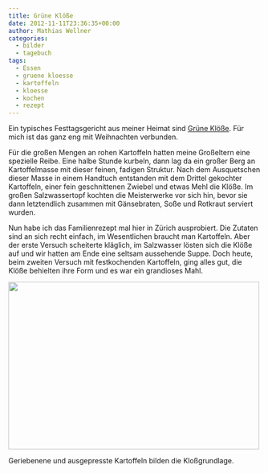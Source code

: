 ```yaml
---
title: Grüne Klöße
date: 2012-11-11T23:36:35+00:00
author: Mathias Wellner
categories:
  - bilder
  - tagebuch
tags:
  - Essen
  - gruene kloesse
  - kartoffeln
  - kloesse
  - kochen
  - rezept
---
```

Ein typisches Festtagsgericht aus meiner Heimat sind [Grüne Klöße](http://de.wikipedia.org/wiki/Gr%C3%BCne_Kl%C3%B6%C3%9Fe). Für mich ist das ganz eng mit Weihnachten verbunden. 

Für die großen Mengen an rohen Kartoffeln hatten meine Großeltern eine spezielle Reibe. Eine halbe Stunde kurbeln, dann lag da ein großer Berg an Kartoffelmasse mit dieser feinen, fadigen Struktur. Nach dem Ausquetschen dieser Masse in einem Handtuch entstanden mit dem Drittel gekochter Kartoffeln, einer fein geschnittenen Zwiebel und etwas Mehl die Klöße. Im großen Salzwassertopf kochten die Meisterwerke vor sich hin, bevor sie dann letztendlich zusammen mit Gänsebraten, Soße und Rotkraut serviert wurden. 

Nun habe ich das Familienrezept mal hier in Zürich ausprobiert. Die Zutaten sind an sich recht einfach, im Wesentlichen braucht man Kartoffeln. Aber der erste Versuch scheiterte kläglich, im Salzwasser lösten sich die Klöße auf und wir hatten am Ende eine seltsam aussehende Suppe. Doch heute, beim zweiten Versuch mit festkochenden Kartoffeln, ging alles gut, die Klöße behielten ihre Form und es war ein grandioses Mahl. 

<div style="width: 510px" class="wp-caption aligncenter">
  <img src="https://lh6.googleusercontent.com/-IOjOON2NKwc/UKAUzHfVKoI/AAAAAAAAAts/mME6vi_vCoQ/s800/MW_20121104_0624.jpg" height="333" width="500" />
  
  <p class="wp-caption-text">
    Geriebenene und ausgepresste Kartoffeln bilden die Kloßgrundlage.<br />
  </p>
</div>